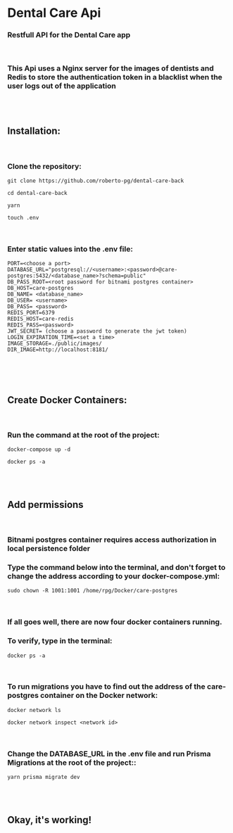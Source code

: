 # Dental Care Api
### Restfull API for the Dental Care app
<br/>

### This Api uses a Nginx server for the images of dentists and Redis to store the authentication token in a blacklist when the user logs out of the application
<br/>
<br/>

## Installation:
<br/>

<h3>Clone the repository: </h3>

```
git clone https://github.com/roberto-pg/dental-care-back
```
```
cd dental-care-back
```
```
yarn
```
```
touch .env
```

</br>

<h3>Enter static values into the .env file:</h3>

```
PORT=<choose a port>
DATABASE_URL="postgresql://<username>:<password>@care-postgres:5432/<database_name>?schema=public"
DB_PASS_ROOT=<root password for bitnami postgres container>
DB_HOST=care-postgres
DB_NAME= <database_name>
DB_USER= <username>
DB_PASS= <password>
REDIS_PORT=6379
REDIS_HOST=care-redis
REDIS_PASS=<password>
JWT_SECRET= (choose a password to generate the jwt token)
LOGIN_EXPIRATION_TIME=<set a time>
IMAGE_STORAGE=./public/images/
DIR_IMAGE=http://localhost:8181/
```

<br/>
<br/>
<br/>

## Create Docker Containers:
<br/>
<h3>Run the command at the root of the project:</h3>

```
docker-compose up -d
```
```
docker ps -a
```

<br/>
<br/>

## Add permissions
<br/>
<h3>Bitnami postgres container requires access authorization in local persistence folder</h3>
<h3>Type the command below into the terminal, and don't forget to change the address according to your docker-compose.yml:</h3>

```
sudo chown -R 1001:1001 /home/rpg/Docker/care-postgres
```
<br/>
<h3>If all goes well, there are now four docker containers running.</h3>
<h3>To verify, type in the terminal: </h3>

```
docker ps -a
```
<br/>
<h3>To run migrations you have to find out the address of the care-postgres container on the Docker network:</h3>

```
docker network ls
```
```
docker network inspect <network id>
```

<br/>
<h3>Change the DATABASE_URL in the .env file and run Prisma Migrations at the root of the project::</h3>

```
yarn prisma migrate dev
```

<br/>
<br/>



## Okay, it's working!
